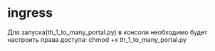ingress
=======
Для запуска(th_1_to_many_portal.py) в консоли необходимо будет настроить права доступа:
chmod +x th_1_to_many_portal.py 

